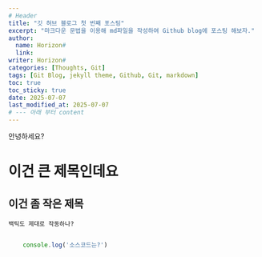 ```yaml
---
# Header
title: "깃 허브 블로그 첫 번째 포스팅"
excerpt: "마크다운 문법을 이용해 md파일을 작성하여 Github blog에 포스팅 해보자."
author:
  name: Horizon#
  link: 
writer: Horizon#
categories: [Thoughts, Git]
tags: [Git Blog, jekyll theme, Github, Git, markdown]
toc: true
toc_sticky: true
date: 2025-07-07
last_modified_at: 2025-07-07
# --- 아래 부터 content
---
```


안녕하세요?

# 이건 큰 제목인데요

## 이건 좀 작은 제목

`백틱도 제대로 작동하나?`

``` js

    console.log('소스코드는?')
    
